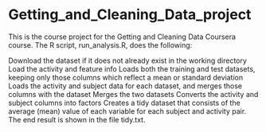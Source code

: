 # Getting_and_Cleaning_Data_project

This is the course project for the Getting and Cleaning Data Coursera course. The R script, run_analysis.R, does the following:

Download the dataset if it does not already exist in the working directory
Load the activity and feature info
Loads both the training and test datasets, keeping only those columns which reflect a mean or standard deviation
Loads the activity and subject data for each dataset, and merges those columns with the dataset
Merges the two datasets
Converts the activity and subject columns into factors
Creates a tidy dataset that consists of the average (mean) value of each variable for each subject and activity pair.
The end result is shown in the file tidy.txt.
